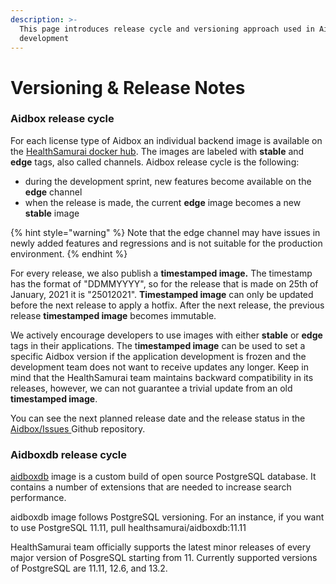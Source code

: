 ```yaml
---
description: >-
  This page introduces release cycle and versioning approach used in Aidbox
  development
---
```


# Versioning & Release Notes

### Aidbox release cycle

For each license type of Aidbox an individual backend image is available on the [HealthSamurai docker hub](https://hub.docker.com/u/healthsamurai). The images are labeled with **stable** and **edge** tags, also called channels. Aidbox release cycle is the following: 

* during the development sprint, new features become available on the **edge** channel
* when the release is made, the current **edge** image becomes a new **stable** image 

{% hint style="warning" %}
Note that the edge channel may have issues in newly added features and regressions and is not suitable for the production environment.
{% endhint %}

For every release, we also publish a **timestamped image.**  The timestamp has the format of "DDMMYYYY", so for the release that is made on 25th of January, 2021 it is "25012021". **Timestamped image** can only be updated before the next release to apply a hotfix. After the next release, the previous release **timestamped image** becomes immutable.

We actively encourage developers to use images with either **stable** or **edge** tags in their applications. The t**imestamped image** can be used to set a specific Aidbox version if the application development is frozen and the development team does not want to receive updates any longer. Keep in mind that the HealthSamurai team maintains backward compatibility in its releases, however, we can not guarantee a trivial update from an old **timestamped image**.

You can see the next planned release date and the release status in the [Aidbox/Issues ](https://github.com/Aidbox/Issues/projects)Github repository.

### Aidboxdb release cycle

[aidboxdb](https://hub.docker.com/r/healthsamurai/aidboxdb/tags?page=1&ordering=last_updated) image is a custom build of open source PostgreSQL database. It contains a number of extensions that are needed to increase search performance.

aidboxdb image follows PostgreSQL versioning. For an instance, if you want to use PostgreSQL 11.11, pull healthsamurai/aidboxdb:11.11

HealthSamurai team officially supports the latest minor releases of every major version of PosgreSQL starting from 11. Currently supported versions of PostgreSQL are 11.11, 12.6, and 13.2.

